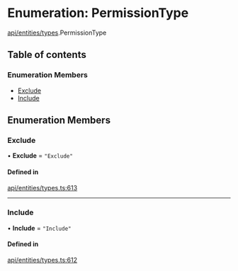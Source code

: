 # Enumeration: PermissionType

[api/entities/types](../wiki/api.entities.types).PermissionType

## Table of contents

### Enumeration Members

- [Exclude](../wiki/api.entities.types.PermissionType#exclude)
- [Include](../wiki/api.entities.types.PermissionType#include)

## Enumeration Members

### Exclude

• **Exclude** = ``"Exclude"``

#### Defined in

[api/entities/types.ts:613](https://github.com/PolymeshAssociation/polymesh-sdk/blob/8a9e72221/src/api/entities/types.ts#L613)

___

### Include

• **Include** = ``"Include"``

#### Defined in

[api/entities/types.ts:612](https://github.com/PolymeshAssociation/polymesh-sdk/blob/8a9e72221/src/api/entities/types.ts#L612)
